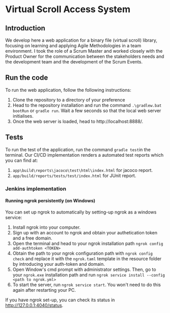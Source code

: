 # Virtual Scroll Access System

## Introduction

We develop here a web application for a binary file (virtual scroll) library, focusing on learning and applying Agile Methodologies in a team environment. I took the role of a Scrum Master and worked closely with the Product Owner for the communication between the stakeholders needs and the development team and the development of the Scrum Events.


## Run the code

To run the web application, follow the following instructions:
1. Clone the repository to a directory of your preference
2. Head to the repository installation and run the command `.\gradlew.bat bootRun` or `gradle run`. Wait a few seconds so that the local web server initialises.
3. Once the web server is loaded, head to http://localhost:8888/.

## Tests

To run the test of the application, run the command `gradle test`in the terminal. Our CI/CD implementation renders a automated test reports which you can find at:
1. `app\build\reports\jacoco\test\html\index.html` for jacoco report.
2. `app/build/reports/tests/test/index.html` for JUnit report.


### Jenkins implementation
 

#### Running ngrok persistently (on Windows)
You can set up ngrok to automatically by setting-up ngrok as a windows service:

1. Install ngrok into your computer.
2. Sign up with an account to ngrok and obtain your authetication token and a free domain.
3. Open the terminal and head to your ngrok installation path `ngrok config add-authtoken <TOKEN>`
4. Obtain the path to your ngrok configuration path with `ngrok config check` and replace it with the `ngrok.taml` template in the resource folder by introducing your auth-token and domain. 
5. Open Window's cmd prompt with administrator settings. Then, go to your `ngrok.exe` installation path and run `ngrok service install --config <path to ngrok.yml>`
6. To start the server, run `ngrok service start`. You won't need to do this again after restarting your PC. 

If you have ngrok set-up, you can check its status in http://127.0.0.1:4040/status.
